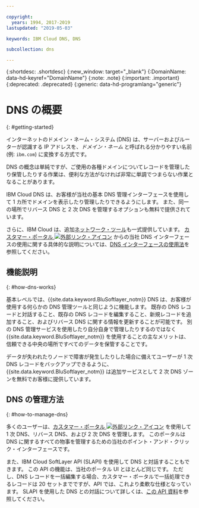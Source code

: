 ```yaml
---

copyright:
  years: 1994, 2017-2019
lastupdated: "2019-05-03"

keywords: IBM Cloud DNS, DNS

subcollection: dns

---
```


{:shortdesc: .shortdesc}
{:new_window: target="_blank"}
{:DomainName: data-hd-keyref="DomainName"}
{:note: .note}
{:important: .important}
{:deprecated: .deprecated}
{:generic: data-hd-programlang="generic"}

# DNS の概要 
{: #getting-started}

インターネットのドメイン・ネーム・システム (DNS) は、サーバーおよびルーターが認識する IP アドレスを、_ドメイン・ネーム_ と呼ばれる分かりやすい名前 (例: `ibm.com`) に変換する方式です。

DNS の概念は単純ですが、ご使用の各種ドメインについてレコードを管理したり保管したりする作業は、便利な方法がなければ非常に単調でつまらない作業となることがあります。

IBM Cloud DNS は、お客様が当社の基本 DNS 管理インターフェースを使用して 1 カ所でドメインを表示したり管理したりできるようにします。 また、同一の場所でリバース DNS と 2 次 DNS を管理するオプションも無料で提供されています。

さらに、IBM Cloud は、追加[ネットワーク・ツール](/docs/infrastructure/network-tools?topic=network-tools-gettingstarted-with-network-tools#gettingstarted-with-network-tools)も一式提供しています。 [カスタマー・ポータル ![外部リンク・アイコン](../../icons/launch-glyph.svg "外部リンク・アイコン")](https://{DomainName}/) からの当社 DNS インターフェースの使用に関する具体的な説明については、[DNS インターフェースの使用法](/docs/infrastructure/dns?topic=dns-how-to-use-the-dns-interface)を参照してください。

## 機能説明
{: #how-dns-works}

基本レベルでは、{{site.data.keyword.BluSoftlayer_notm}} DNS は、お客様が使用する何らかの DNS 管理ツールと同じように機能します。 既存の DNS レコードと対話すること、既存の DNS レコードを編集すること、新規レコードを追加すること、およびリバース DNS に関する情報を更新することが可能です。 別の DNS 管理サービスを使用したり自分自身で管理したりするのではなく {{site.data.keyword.BluSoftlayer_notm}} を使用することの主なメリットは、信頼できる中央の場所ですべてのデータを保管することです。

データが失われたりノードで障害が発生したりした場合に備えてユーザーが 1 次 DNS レコードをバックアップできるように、{{site.data.keyword.BluSoftlayer_notm}} は追加サービスとして 2 次 DNS ゾーンを無料でお客様に提供しています。

## DNS の管理方法
{: #how-to-manage-dns}

多くのユーザーは、[カスタマー・ポータル ![外部リンク・アイコン](../../icons/launch-glyph.svg "外部リンク・アイコン")](https://{DomainName}/) を使用して 1 次 DNS、リバース DNS、および 2 次 DNS を管理します。 このポータルは DNS に関するすべての物事を管理するための当社のポイント・アンド・クリック・インターフェースです。

また、IBM Cloud SoftLayer API (SLAPI) を使用して DNS と対話することもできます。 この API の機能は、当社のポータル UI とほとんど同じです。 ただし、DNS レコードを一括編集する場合、カスタマー・ポータルで一括処理できるレコードは 20 セットまでですが、API では、これより柔軟な仕様となっています。 SLAPI を使用した DNS との対話について詳しくは、[この API 資料](/docs/infrastructure/dns?topic=dns-getting-started-with-the-dns-api#getting-started-with-the-dns-api)を参照してください。


